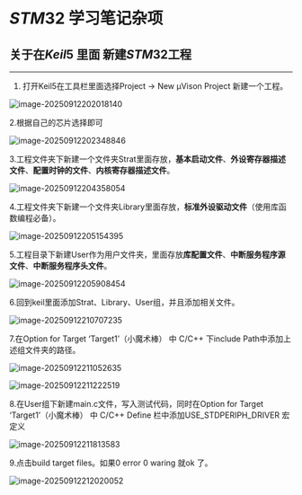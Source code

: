 # $STM32$  学习笔记杂项

## 

## 关于在$Keil5$ 里面 新建$STM32$工程

------

1. 打开Keil5在工具栏里面选择Project -> New μVison Project 新建一个工程。

![image-20250912202018140](C:\Users\12272\AppData\Roaming\Typora\typora-user-images\image-20250912202018140.png)

2.根据自己的芯片选择即可

![image-20250912202348846](C:\Users\12272\AppData\Roaming\Typora\typora-user-images\image-20250912202348846.png)

3.工程文件夹下新建一个文件夹Strat里面存放，**基本启动文件**、**外设寄存器描述文件**、**配置时钟的文件**、**内核寄存器描述文件**。

![image-20250912204358054](C:\Users\12272\AppData\Roaming\Typora\typora-user-images\image-20250912204358054.png)

4.工程文件夹下新建一个文件夹Library里面存放，**标准外设驱动文件**（使用库函数编程必备）。

![image-20250912205154395](C:\Users\12272\AppData\Roaming\Typora\typora-user-images\image-20250912205154395.png)

5.工程目录下新建User作为用户文件夹，里面存放**库配置文件**、**中断服务程序源文件**、**中断服务程序头文件**。

![image-20250912205908454](C:\Users\12272\AppData\Roaming\Typora\typora-user-images\image-20250912205908454.png)

6.回到keil里面添加Strat、Library、User组，并且添加相关文件。

![image-20250912210707235](C:\Users\12272\AppData\Roaming\Typora\typora-user-images\image-20250912210707235.png)

7.在Option for Target ‘Target1’（小魔术棒） 中 C/C++  下include Path中添加上述组文件夹的路径。

![image-20250912211052635](C:\Users\12272\AppData\Roaming\Typora\typora-user-images\image-20250912211052635.png)

![image-20250912211222519](C:\Users\12272\AppData\Roaming\Typora\typora-user-images\image-20250912211222519.png)

8.在User组下新建main.c文件，写入测试代码，同时在Option for Target ‘Target1’（小魔术棒） 中 C/C++ Define 栏中添加USE_STDPERIPH_DRIVER 宏定义

![image-20250912211813583](C:\Users\12272\AppData\Roaming\Typora\typora-user-images\image-20250912211813583.png)

9.点击build target files。如果0 error 0 waring 就ok 了。

![image-20250912212020052](C:\Users\12272\AppData\Roaming\Typora\typora-user-images\image-20250912212020052.png)